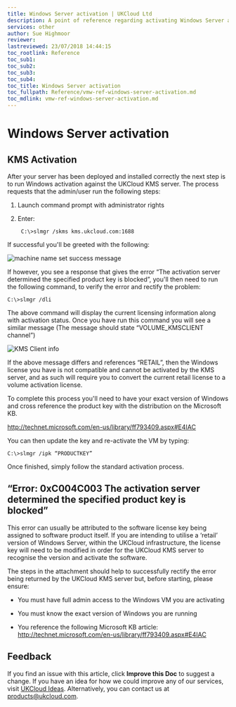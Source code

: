 ```yaml
---
title: Windows Server activation | UKCloud Ltd
description: A point of reference regarding activating Windows Server against UKCloud's Key Management Server (KMS), along with how to resolve any failures
services: other
author: Sue Highmoor
reviewer:
lastreviewed: 23/07/2018 14:44:15
toc_rootlink: Reference
toc_sub1: 
toc_sub2:
toc_sub3:
toc_sub4:
toc_title: Windows Server activation
toc_fullpath: Reference/vmw-ref-windows-server-activation.md
toc_mdlink: vmw-ref-windows-server-activation.md
---
```


# Windows Server activation

## KMS Activation

After your server has been deployed and installed correctly the next step is to run Windows activation against the UKCloud KMS server. The process requests that the admin/user run the following steps:

1. Launch command prompt with administrator rights
2. Enter: 

        C:\>slmgr /skms kms.ukcloud.com:1688

If successful you'll be greeted with the following:

![machine name set success message](images/windows_activation.png)

If however, you see a response that gives the error “The activation server determined the specified product key is blocked”, you'll then need to run the following command, to verify the error and rectify the problem:

    C:\>slmgr /dli

The above command will display the current licensing information along with activation status. Once you have run this command you will see a similar message (The message should state “VOLUME_KMSCLIENT channel”)

![KMS Client info](images/kms_client_info.png)

If the above message differs and references “RETAIL”, then the Windows license you have is not compatible and cannot be activated by the KMS server, and as such will require you to convert the current retail license to a volume activation license.

To complete this process you'll need to have your exact version of Windows and cross reference the product key with the distribution on the Microsoft KB.

http://technet.microsoft.com/en-us/library/ff793409.aspx#E4IAC 

You can then update the key and re-activate the VM by typing:

    C:\>slmgr /ipk “PRODUCTKEY”

Once finished, simply follow the standard activation process.

## “Error: 0xC004C003 The activation server determined the specified product key is blocked”

This error can usually be attributed to the software license key being assigned to software product itself. If you are intending to utilise a ‘retail’ version of Windows Server, within the UKCloud infrastructure, the license key will need to be modified in order for the UKCloud KMS server to recognise the version and activate the software.

The steps in the attachment should help to successfully rectify the error being returned by the UKCloud KMS server but, before starting, please ensure: 

- You must have full admin access to the Windows VM you are activating

- You must know the exact version of Windows you are running

- You reference the following Microsoft KB article: http://technet.microsoft.com/en-us/library/ff793409.aspx#E4IAC

## Feedback

If you find an issue with this article, click **Improve this Doc** to suggest a change. If you have an idea for how we could improve any of our services, visit [UKCloud Ideas](https://ideas.ukcloud.com). Alternatively, you can contact us at <products@ukcloud.com>.

